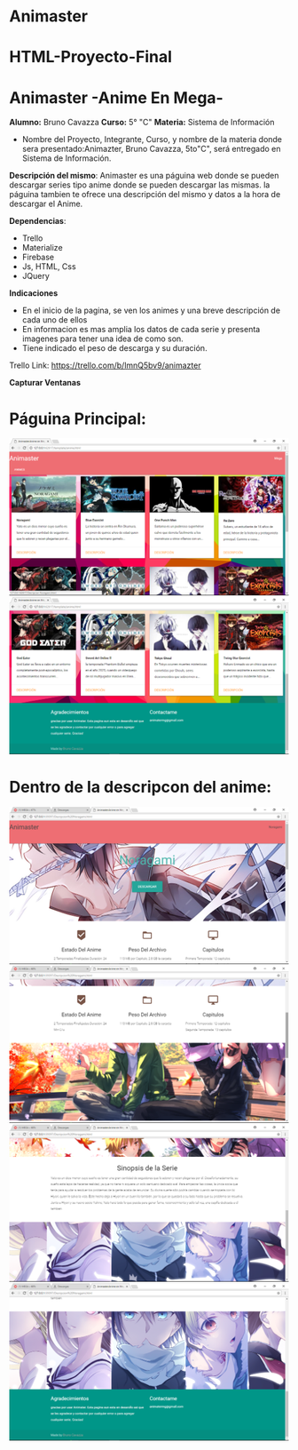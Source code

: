 # Animaster

# HTML-Proyecto-Final

# Animaster -Anime En Mega- # 
**Alumno:** Bruno Cavazza
**Curso:** 5° "C"
**Materia:** Sistema de Información

- Nombre del Proyecto, Integrante, Curso, y nombre de la materia donde sera presentado:Animazter, Bruno Cavazza, 5to"C", será entregado en Sistema de Información.

**Descripción del mismo**:
Animaster es una páguina web donde se pueden descargar series tipo anime donde se pueden descargar las mismas. la páguina tambien te ofrece una descripción del mismo y datos a la hora de descargar el Anime.

**Dependencias**:
* Trello 
* Materialize 
* Firebase
* Js, HTML, Css
* JQuery

**Indicaciones**
* En el inicio de la pagina, se ven los animes y una breve descripción de cada uno de ellos
* En  informacion es mas amplia los datos de cada serie y presenta imagenes para tener una idea de como son.
* Tiene indicado el peso de descarga y su duración.

Trello Link: https://trello.com/b/lmnQ5bv9/animazter


**Capturar Ventanas**
# Páguina Principal:
![](https://github.com/BrunoCavazza/Animaster/blob/master/Captura%20de%20pantalla%201.png)
![](https://github.com/BrunoCavazza/Animaster/blob/master/Captura%20de%20pantalla%202.png)
# Dentro de la descripcon del anime:
![](https://github.com/BrunoCavazza/Animaster/blob/master/Captura%20de%20pantalla%205.png)
![](https://github.com/BrunoCavazza/Animaster/blob/master/Captura%20de%20pantalla%206.png)
![](https://github.com/BrunoCavazza/Animaster/blob/master/Captura%20de%20pantalla%207.png)
![](https://github.com/BrunoCavazza/Animaster/blob/master/Captura%20de%20pantalla%208.png)
